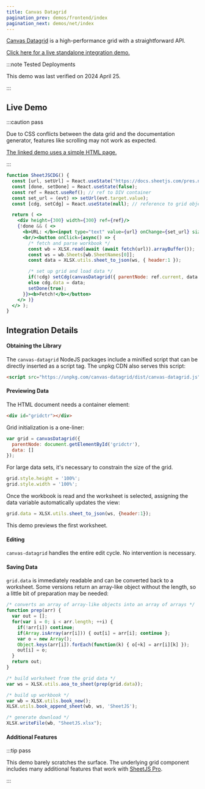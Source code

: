 ```yaml
---
title: Canvas Datagrid
pagination_prev: demos/frontend/index
pagination_next: demos/net/index
---
```


<head>
  <script src="https://unpkg.com/canvas-datagrid/dist/canvas-datagrid.js"></script>
</head>

[Canvas Datagrid](https://canvas-datagrid.js.org/) is a high-performance grid
with a straightforward API.

[Click here for a live standalone integration demo.](pathname:///cdg/)

:::note Tested Deployments

This demo was last verified on 2024 April 25.

:::

## Live Demo

:::caution pass

Due to CSS conflicts between the data grid and the documentation generator,
features like scrolling may not work as expected.

[The linked demo uses a simple HTML page.](pathname:///cdg/)

:::

```jsx live
function SheetJSCDG() {
  const [url, setUrl] = React.useState("https://docs.sheetjs.com/pres.numbers");
  const [done, setDone] = React.useState(false);
  const ref = React.useRef(); // ref to DIV container
  const set_url = (evt) => setUrl(evt.target.value);
  const [cdg, setCdg] = React.useState(null); // reference to grid object

  return ( <>
    <div height={300} width={300} ref={ref}/>
    {!done && ( <>
      <b>URL: </b><input type="text" value={url} onChange={set_url} size="50"/>
      <br/><button onClick={async() => {
        /* fetch and parse workbook */
        const wb = XLSX.read(await (await fetch(url)).arrayBuffer());
        const ws = wb.Sheets[wb.SheetNames[0]];
        const data = XLSX.utils.sheet_to_json(ws, { header:1 });

        /* set up grid and load data */
        if(!cdg) setCdg(canvasDatagrid({ parentNode: ref.current, data }));
        else cdg.data = data;
        setDone(true);
      }}><b>Fetch!</b></button>
    </> )}
  </> );
}
```

## Integration Details

#### Obtaining the Library

The `canvas-datagrid` NodeJS packages include a minified script that can be
directly inserted as a script tag.  The unpkg CDN also serves this script:

```html
<script src="https://unpkg.com/canvas-datagrid/dist/canvas-datagrid.js"></script>
```

#### Previewing Data

The HTML document needs a container element:

```html
<div id="gridctr"></div>
```

Grid initialization is a one-liner:

```js
var grid = canvasDatagrid({
  parentNode: document.getElementById('gridctr'),
  data: []
});
```

For large data sets, it's necessary to constrain the size of the grid.

```js
grid.style.height = '100%';
grid.style.width = '100%';
```

Once the workbook is read and the worksheet is selected, assigning the data
variable automatically updates the view:

```js
grid.data = XLSX.utils.sheet_to_json(ws, {header:1});
```

This demo previews the first worksheet.

#### Editing

`canvas-datagrid` handles the entire edit cycle.  No intervention is necessary.

#### Saving Data

`grid.data` is immediately readable and can be converted back to a worksheet.
Some versions return an array-like object without the length, so a little bit of
preparation may be needed:

```js
/* converts an array of array-like objects into an array of arrays */
function prep(arr) {
  var out = [];
  for(var i = 0; i < arr.length; ++i) {
    if(!arr[i]) continue;
    if(Array.isArray(arr[i])) { out[i] = arr[i]; continue };
    var o = new Array();
    Object.keys(arr[i]).forEach(function(k) { o[+k] = arr[i][k] });
    out[i] = o;
  }
  return out;
}

/* build worksheet from the grid data */
var ws = XLSX.utils.aoa_to_sheet(prep(grid.data));

/* build up workbook */
var wb = XLSX.utils.book_new();
XLSX.utils.book_append_sheet(wb, ws, 'SheetJS');

/* generate download */
XLSX.writeFile(wb, "SheetJS.xlsx");
```

#### Additional Features

:::tip pass

This demo barely scratches the surface.  The underlying grid component includes
many additional features that work with [SheetJS Pro](https://sheetjs.com/pro).

:::